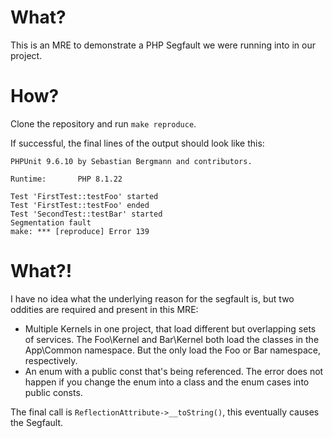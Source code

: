 # What?

This is an MRE to demonstrate a PHP Segfault we were running into in our project.

# How?

Clone the repository and run `make reproduce`.

If successful, the final lines of the output should look like this:

```
PHPUnit 9.6.10 by Sebastian Bergmann and contributors.

Runtime:       PHP 8.1.22

Test 'FirstTest::testFoo' started
Test 'FirstTest::testFoo' ended
Test 'SecondTest::testBar' started
Segmentation fault
make: *** [reproduce] Error 139

```

# What?!

I have no idea what the underlying reason for the segfault is, but two oddities are required and present in this MRE:
* Multiple Kernels in one project, that load different but overlapping sets of services. The Foo\Kernel and Bar\Kernel both load the classes in the App\Common namespace. But the only load the Foo or Bar namespace, respectively.
* An enum with a public const that's being referenced. The error does not happen if you change the enum into a class and the enum cases into public consts.

The final call is `ReflectionAttribute->__toString()`, this eventually causes the Segfault.